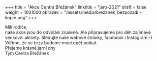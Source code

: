 +++
title = "Akce Centra Břežánek"
linktitle = "jaro-2021"
draft = false
weight = 1001000
obrazek = "/assets/media/brezanek_bezpozadi - kopie.png"
+++

Milí rodiče,  
naše akce jsou do odvolání zrušené. Ale připravujeme pro děti zajímavé venkovní aktivity. Sledujte naše webové stránky, facebook i Instagram:-) Věříme, že se brzy budeme moci opět potkat.  
Přejeme krásné jarní dny  
Tým Centra Břežánek
